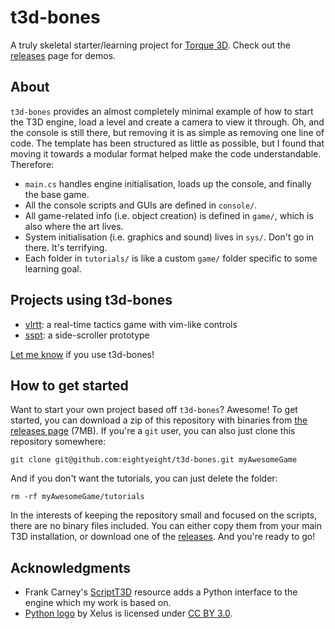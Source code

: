 # t3d-bones

A truly skeletal starter/learning project for [Torque 3D][]. Check out the [releases][] page for demos.

 [Torque 3D]: https://github.com/GarageGames/Torque3D

## About

`t3d-bones` provides an almost completely minimal example of how to start the T3D engine, load a level and create a camera to view it through.
Oh, and the console is still there, but removing it is as simple as removing one line of code.
The template has been structured as little as possible, but I found that moving it towards a modular format helped make the code understandable.
Therefore:

 * `main.cs` handles engine initialisation, loads up the console, and finally the base game.
 * All the console scripts and GUIs are defined in `console/`.
 * All game-related info (i.e. object creation) is defined in `game/`, which is also where the art lives.
 * System initialisation (i.e. graphics and sound) lives in `sys/`. Don't go in there. It's terrifying.
 * Each folder in `tutorials/` is like a custom `game/` folder specific to some learning goal.

## Projects using t3d-bones

 * [vlrtt](https://github.com/eightyeight/vlrtt): a real-time tactics game with vim-like controls
 * [sspt](https://github.com/lukaspj/sspt): a side-scroller prototype

[Let me know](http://www.garagegames.com/account/profile/79478) if you use t3d-bones!

## How to get started

Want to start your own project based off `t3d-bones`?
Awesome!
To get started, you can download a zip of this repository with binaries from [the releases page][releases] (7MB).
If you're a `git` user, you can also just clone this repository somewhere:

    git clone git@github.com:eightyeight/t3d-bones.git myAwesomeGame

And if you don't want the tutorials, you can just delete the folder:

    rm -rf myAwesomeGame/tutorials

In the interests of keeping the repository small and focused on the scripts, there are no binary files included.
You can either copy them from your main T3D installation, or download one of the [releases][].
And you're ready to go!

 [releases]: https://github.com/eightyeight/t3d-bones/releases

## Acknowledgments

 * Frank Carney's [ScriptT3D][] resource adds a Python interface to the engine which my work is based on.
 * [Python logo][] by Xelus is licensed under [CC BY 3.0][].

 [ScriptT3D]: http://www.garagegames.com/community/resources/view/21706
 [Python logo]: http://blenderartists.org/forum/showthread.php?225742-Free-Blender-3D-model-(Python-Logo)
 [CC BY 3.0]: http://creativecommons.org/licenses/by/3.0/

